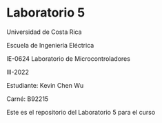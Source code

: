 # Laboratorio 5
Universidad de Costa Rica

Escuela de Ingeniería Eléctrica

IE-0624 Laboratorio de Microcontroladores

III-2022

Estudiante: Kevin Chen Wu

Carné: B92215

Este es el repositorio del Laboratorio 5 para el curso

